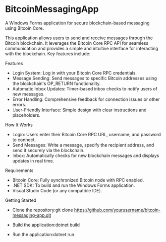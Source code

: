 # BitcoinMessagingApp
A Windows Forms application for secure blockchain-based messaging using Bitcoin Core.

This application allows users to send and receive messages through the Bitcoin blockchain. It leverages the Bitcoin Core RPC API for seamless communication and provides a simple and intuitive interface for interacting with the blockchain. Key features include:

Features

- Login System: Log in with your Bitcoin Core RPC credentials.
- Message Sending: Send messages to specific Bitcoin addresses using the blockchain's OP_RETURN functionality.
- Automatic Inbox Updates: Timer-based inbox checks to notify users of new messages.
- Error Handling: Comprehensive feedback for connection issues or other errors.
- User-Friendly Interface: Simple design with clear instructions and placeholders.

How It Works

- Login: Users enter their Bitcoin Core RPC URL, username, and password to connect.
- Send Messages: Write a message, specify the recipient address, and send it securely via the blockchain.
- Inbox: Automatically checks for new blockchain messages and displays updates in real time.

Requirements

- Bitcoin Core: Fully synchronized Bitcoin node with RPC enabled.
- .NET SDK: To build and run the Windows Forms application.
- Visual Studio Code (or any compatible IDE).

Getting Started

- Clone the repository:git clone https://github.com/yourusername/bitcoin-messaging-app.git

- Build the application:dotnet build

- Run the application:dotnet run




